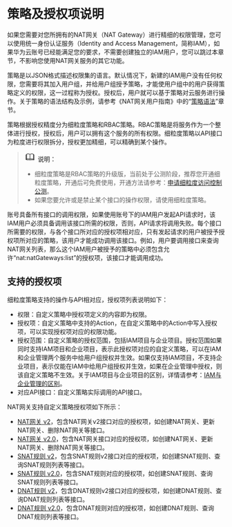 # 策略及授权项说明<a name="zh-cn_topic_2019053012"></a>

如果您需要对您所拥有的NAT网关（NAT Gateway）进行精细的权限管理，您可以使用统一身份认证服务（Identity and Access Management，简称IAM），如果华为云账号已经能满足您的要求，不需要创建独立的IAM用户，您可以跳过本章节，不影响您使用NAT网关服务的其它功能。

策略是以JSON格式描述权限集的语言。默认情况下，新建的IAM用户没有任何权限，您需要将其加入用户组，并给用户组授予策略，才能使用户组中的用户获得策略定义的权限，这一过程称为授权。授权后，用户就可以基于策略对云服务进行操作。关于策略的语法结构及示例，请参考《NAT网关用户指南》中的“[策略语法](https://support.huaweicloud.com/usermanual-natgateway/zh-cn_topic_201905306.html)”章节。

策略根据授权精度分为细粒度策略和RBAC策略。RBAC策略是将服务作为一个整体进行授权，授权后，用户可以拥有这个服务的所有权限。细粒度策略以API接口为粒度进行权限拆分，授权更加精细，可以精确到某个操作。

>![](public_sys-resources/icon-note.gif) **说明：**   
>-   细粒度策略是RBAC策略的升级版，当前处于公测阶段，推荐您开通细粒度策略，开通后可免费使用，开通方法请参考：[申请细粒度访问控制公测](https://support.huaweicloud.com/usermanual-iam/iam_01_019.html)。  
>-   如果您要允许或是禁止某个接口的操作权限，请使用细粒度策略。  

账号具备所有接口的调用权限，如果使用账号下的IAM用户发起API请求时，该IAM用户必须具备调用该接口所需的权限，否则，API请求将调用失败。每个接口所需要的权限，与各个接口所对应的授权项相对应，只有发起请求的用户被授予授权项所对应的策略，该用户才能成功调用该接口。例如，用户要调用接口来查询NAT网关列表，那么这个IAM用户被授予的策略中必须包含允许“nat:natGateways:list”的授权项，该接口才能调用成功。

## 支持的授权项<a name="zh-cn_topic_0171883494_section13148115918412"></a>

细粒度策略支持的操作与API相对应，授权项列表说明如下：

-   权限：自定义策略中授权项定义的内容即为权限。
-   授权项：自定义策略中支持的Action，在自定义策略中的Action中写入授权项，可以实现授权项对应的权限功能。
-   授权范围：自定义策略的授权范围，包括IAM项目与企业项目。授权范围如果同时支持IAM项目和企业项目，表示此授权项对应的自定义策略，可以在IAM和企业管理两个服务中给用户组授权并生效。如果仅支持IAM项目，不支持企业项目，表示仅能在IAM中给用户组授权并生效，如果在企业管理中授权，则该自定义策略不生效。关于IAM项目与企业项目的区别，详情请参考：[IAM与企业管理的区别](https://support.huaweicloud.com/iam_faq/iam_01_0101.html)。
-   对应API接口：自定义策略实际调用的API接口。

NAT网关支持自定义策略授权项如下所示：

-   [NAT网关 v2](NAT网关-v2.md)，包含NAT网关v2接口对应的授权项，如创建NAT网关、更新NAT网关、删除NAT网关等接口。
-   [NAT网关 v2.0](NAT网关-v2-0.md)，包含NAT网关接口对应的授权项，如创建NAT网关、更新NAT网关、删除NAT网关等接口。
-   [SNAT规则 v2](SNAT规则-v2.md)，包含SNAT规则v2接口对应的授权项，如创建SNAT规则、查询SNAT规则列表等接口。
-   [SNAT规则 v2.0](SNAT规则-v2-0.md)，包含SNAT规则对应的授权项，如创建SNAT规则、查询SNAT规则列表等接口。
-   [DNAT规则 v2](DNAT规则-v2.md)，包含DNAT规则v2接口对应的授权项，如创建DNAT规则、查询DNAT规则列表等接口。
-   [DNAT规则 v2.0](DNAT规则-v2-0.md)，包含DNAT规则对应的授权项，如创建DNAT规则、查询DNAT规则列表等接口。

